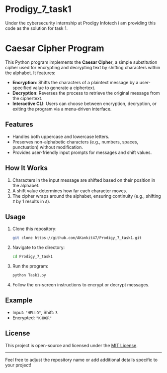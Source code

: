 # Prodigy_7_task1
Under the cybersecurity internship at Prodigy Infotech i am providing this code as the solution for task 1.

# Caesar Cipher Program

This Python program implements the **Caesar Cipher**, a simple substitution cipher used for encrypting and decrypting text by shifting characters within the alphabet. It features:

- **Encryption**: Shifts the characters of a plaintext message by a user-specified value to generate a ciphertext.
- **Decryption**: Reverses the process to retrieve the original message from the ciphertext.
- **Interactive CLI**: Users can choose between encryption, decryption, or exiting the program via a menu-driven interface.

## Features
- Handles both uppercase and lowercase letters.
- Preserves non-alphabetic characters (e.g., numbers, spaces, punctuation) without modification.
- Provides user-friendly input prompts for messages and shift values.

## How It Works
1. Characters in the input message are shifted based on their position in the alphabet.
2. A shift value determines how far each character moves.
3. The cipher wraps around the alphabet, ensuring continuity (e.g., shifting `Z` by 1 results in `A`).

## Usage
1. Clone this repository:
   ```bash
   git clone https://github.com/AKankit47/Prodigy_7_task1.git
   ```
2. Navigate to the directory:
   ```bash
   cd Prodigy_7_task1
   ```
3. Run the program:
   ```bash
   python Task1.py
   ```
4. Follow the on-screen instructions to encrypt or decrypt messages.

## Example
- Input: `"HELLO"`, Shift: `3`
- Encrypted: `"KHOOR"`

## License
This project is open-source and licensed under the [MIT License](LICENSE).

---

Feel free to adjust the repository name or add additional details specific to your project!
